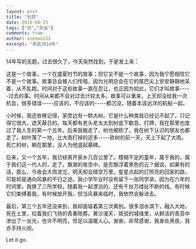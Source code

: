 ```yaml
---
layout: post
title: "无题"
date: 2018-08-23
tags: ["旧","杂谈"]
comments: true
author: oneman233
excerpt: "来自2014年"
---
```


14年写的无题，过去很久了，今天突然找到，于是发上来：

这是一个故事，一个在盛夏时节的故事；但它又不是一个故事，因为我宁愿相信它不是一个故事。故事总会被人们传唱，因为光明总会在它的尾巴尖上安安静静地呆着，从不乱跑。时间对于这些故事一直在忍让，也正因为如此，它们才叫故事-----过去的事。时间从来都不会对过去计较太多。故事可以重来，上天却没给我一次机会，很多错误-----应该的，不应该的-----都沉没，随着本该远洋的航船一起。

小时候，我还依稀记得，家旁边有一颗大树。它是什么种类我已经记不起了，只记得它很大，遮天蔽日的。每天都有老头老太太到树底下歇息、打牌，我在那里也度过了我人生的第一个五年。后来我搬走了，树也被砍了，我在树下认识的朋友也都走了。树叶落了一地，比大雨打掉的还多-----砍树的前一天，天上下起了大雨。死亡的树，躺在那里，没人为他竖起墓碑。

后来，又一个五年，我已经离开家乡几百公里了。模糊不定的童年，属于我的，属于我们这一代人的，走了。飘渺的夜空中，是否飘浮着黑色的云？据说，如果有的话，那么，今夜会大雨滂沱，明天却会晴空万里。星星点起的灯照亮的回家的路，可能却是通向风暴的不归之途。我小学毕业时没有留下一张同学录，因为在六年的时间里，我换了三所学校。随着我一起漂泊的，还有千丝万缕扯不断的线。有时候它们束缚着我，有时候放开我，但当风暴来临时，我依然会躲进去。

最后，第三个五年还没来到，我却面临着第三次离别。很多泪水滴下，融入大地，死在土里，拉着我们飞扬的青春陪葬。黄沙漫天，斑驳的城墙里，从鲜活的青苔中渗出了一丝光，也许不明亮，但足以温暖人心。谢谢，非常感谢，我身处黑夜，我亦手持火炬。

Let it go.